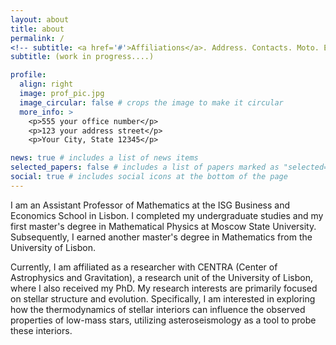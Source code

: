 ```yaml
---
layout: about
title: about
permalink: /
<!-- subtitle: <a href='#'>Affiliations</a>. Address. Contacts. Moto. Etc. -->
subtitle: (work in progress....)

profile:
  align: right
  image: prof_pic.jpg
  image_circular: false # crops the image to make it circular
  more_info: >
    <p>555 your office number</p>
    <p>123 your address street</p>
    <p>Your City, State 12345</p>

news: true # includes a list of news items
selected_papers: false # includes a list of papers marked as "selected={true}"
social: true # includes social icons at the bottom of the page
---
```


I am an Assistant Professor of Mathematics at the ISG Business and Economics School in Lisbon. I completed my undergraduate studies and my first master's degree in Mathematical Physics at Moscow State University. Subsequently, I earned another master's degree in Mathematics from the University of Lisbon. 

Currently, I am affiliated as a researcher with CENTRA (Center of Astrophysics and Gravitation), a research unit of the University of Lisbon, where I also received my PhD. My research interests are primarily focused on stellar structure and evolution. Specifically, I am interested in exploring how the thermodynamics of stellar interiors can influence the observed properties of low-mass stars, utilizing asteroseismology as a tool to probe these interiors.

<!-- Write your biography here. Tell the world about yourself. Link to your favorite [subreddit](http://reddit.com). You can put a picture in, too. The code is already in, just name your picture `prof_pic.jpg` and put it in the `img/` folder.

Put your address / P.O. box / other info right below your picture. You can also disable any of these elements by editing `profile` property of the YAML header of your `_pages/about.md`. Edit `_bibliography/papers.bib` and Jekyll will render your [publications page](/al-folio/publications/) automatically.

Link to your social media connections, too. This theme is set up to use [Font Awesome icons](https://fontawesome.com/) and [Academicons](https://jpswalsh.github.io/academicons/), like the ones below. Add your Facebook, Twitter, LinkedIn, Google Scholar, or just disable all of them. -->
